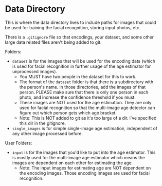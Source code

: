 # Data Directory

This is where the data directory lives to
include paths for images that could be used
for training the facial recognition,
storing input photos, etc.

There is a `.gitignore` file so that encodings,
your dataset, and some other large data
related files aren't being added to git.

Folders:
- `dataset` is for the images that will be
  used for the encoding data (which is used for
  facial recognition in further usage of the age
  estimator for unprocessed images).
  - You MUST have two people in the dataset for this 
    to work.
  - The format of the `dataset` folder is that there
    is a subdirectory with the person's name. 
    In those directories, add the images of that 
    person. PLEASE make sure that there is only one 
    person in each photo, and increase the confidence 
    threshold if you must.
  - These images are NOT used for the age estimation.
    They are only used for facial recognition so that
    the multi-image age detector can figure out which
    person gets which age bracket.
  - Note: This is NOT added to git as it's too large
    of a dir. I've specified this dir in the gitignore.
- `single_images` is for simple single-image
  age estimation, independent of any other image
  processed before.

User Folders:
- `input` is for the images that you'd like to
  put into the age estimator. This is mostly used
  for the multi-image age estimator which means
  the images are dependent on each other for
  estimating the age.
  - Note: The input images for estimating age are
    NOT dependent on the encoding images. Those encoding
    images are used for facial recognition.
